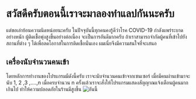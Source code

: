 # สวัสดีครับตอนนี้เราจะมาลองทำแลปกันนะครับ
แต่ขอเล่าย้อนความนิดหน่อยนะครับ ในปัจจุบันนี้ทุกคนคงรู้ดีว่าโรค COVID-19 กำลังแพร่ระบาดอย่างหนัก ผู้ติดเชื้อพุ่งสูงขึ้นอย่างต่อเนื่อง จะเป็นการอันดีมากครับ
ถ้าเราสามารถจำกัดผู้คนที่เข้าไปยังสถานที่ต่าง ๆ ได้เพื่อลดโอกาสในการติดเชื้อนั่นเอง
ผมเนี่ยจึงมีความสนใจที่จะเสนอ

## เครื่องนับจำนวนคนเข้า
โดยหลักการทำงานของโปรแกรมมีดังนี้ครับ เราจะนับจำนวนคนเข้าจากเซนเซอร์ เมื่อมีคนผ่านเข้ามาจะนับ 1, 2 ,3 ,....,n
เมื่อครบจำนวน n ครั้งแล้วเราจะสั่งให้โปรแกรมแสดงสัญญาณแจ้งเตือนผู้คนมากเกินไป ทำให้ความปลอดภัยในร้านมีสูงขึ้น
![อันนี้](https://user-images.githubusercontent.com/88340264/153753073-3d951f1e-231e-4779-a8e6-f7a88f1772a6.png)
